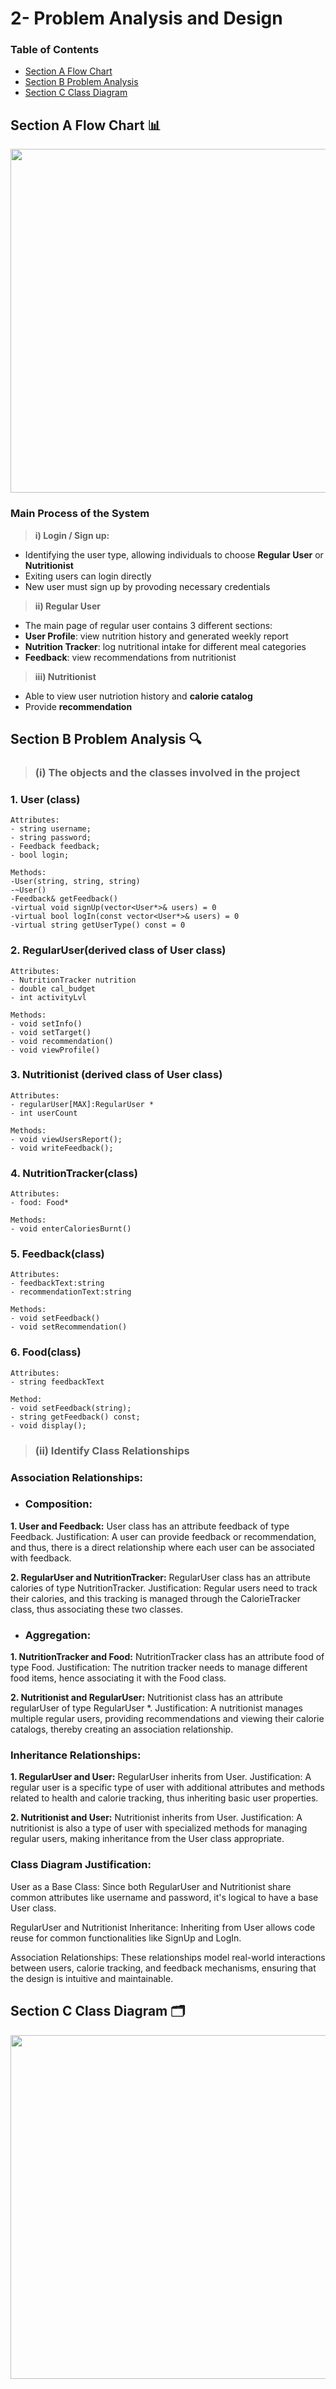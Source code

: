 # 2- Problem Analysis and Design

### Table of Contents

- [Section A Flow Chart](image/PT2_flowchart.jpg)
- [Section B Problem Analysis]()
- [Section C Class Diagram](image/PT2_CD.jpg)

## Section A Flow Chart 📊
<image src = "image/PT2_flowchart.jpg" width="700" height="550">

### Main Process of the System
> __i) Login / Sign up:__<br>
  - Identifying the user type, allowing individuals to choose **Regular User** or **Nutritionist**
  - Exiting users can login directly
  - New user must sign up by provoding necessary credentials

> __ii) Regular User__<br>
  - The main page of regular user contains 3 different sections:
  - **User Profile**: view nutrition history and generated weekly report
  - **Nutrition Tracker**: log nutritional intake for different meal categories
  - **Feedback**: view recommendations from nutritionist

> __iii) Nutritionist__<br>
  - Able to view user nutriotion history and **calorie catalog**
  - Provide **recommendation**

## Section B Problem Analysis 🔍
> ### (i) The objects and the classes involved in the project


### 1. User (class)
```
Attributes:
- string username;
- string password;
- Feedback feedback;
- bool login;

Methods:
-User(string, string, string)
-~User()
-Feedback& getFeedback()
-virtual void signUp(vector<User*>& users) = 0
-virtual bool logIn(const vector<User*>& users) = 0
-virtual string getUserType() const = 0
```


### 2. RegularUser(derived class of User class)
```
Attributes:
- NutritionTracker nutrition
- double cal_budget
- int activityLvl

Methods:
- void setInfo()
- void setTarget()
- void recommendation()
- void viewProfile()
```

### 3. Nutritionist (derived class of User class)
```
Attributes:
- regularUser[MAX]:RegularUser *
- int userCount

Methods:
- void viewUsersReport();
- void writeFeedback();

```

### 4. NutritionTracker(class)
```
Attributes:
- food: Food*

Methods:
- void enterCaloriesBurnt()
```

### 5. Feedback(class)
```
Attributes:
- feedbackText:string
- recommendationText:string

Methods:
- void setFeedback()
- void setRecommendation()
```

### 6. Food(class)
```
Attributes:
- string feedbackText

Method:
- void setFeedback(string);
- string getFeedback() const;
- void display();
```

> ### (ii) Identify Class Relationships

### Association Relationships:

- ### Composition:
  
**1. User and Feedback:**
User class has an attribute feedback of type Feedback.
Justification: A user can provide feedback or recommendation, and thus, there is a direct relationship where each user can be associated with feedback.

**2. RegularUser and NutritionTracker:**
RegularUser class has an attribute calories of type NutritionTracker.
Justification: Regular users need to track their calories, and this tracking is managed through the CalorieTracker class, thus associating these two classes.

- ### Aggregation:
**1. NutritionTracker and Food:**
NutritionTracker class has an attribute food of type Food.
Justification: The nutrition tracker needs to manage different food items, hence associating it with the Food class.

**2. Nutritionist and RegularUser:**
Nutritionist class has an attribute regularUser of type RegularUser *.
Justification: A nutritionist manages multiple regular users, providing recommendations and viewing their calorie catalogs, thereby creating an association relationship.

### Inheritance Relationships:
**1. RegularUser and User:**
RegularUser inherits from User.
Justification: A regular user is a specific type of user with additional attributes and methods related to health and calorie tracking, thus inheriting basic user properties.

**2. Nutritionist and User:**
Nutritionist inherits from User.
Justification: A nutritionist is also a type of user with specialized methods for managing regular users, making inheritance from the User class appropriate.

### Class Diagram Justification:

User as a Base Class: Since both RegularUser and Nutritionist share common attributes like username and password, it's logical to have a base User class.

RegularUser and Nutritionist Inheritance: Inheriting from User allows code reuse for common functionalities like SignUp and LogIn.

Association Relationships: These relationships model real-world interactions between users, calorie tracking, and feedback mechanisms, ensuring that the design is intuitive and maintainable.


## Section C Class Diagram 🗂️
<image src = "image/PT2_CD.jpg" width="800" height="550">
